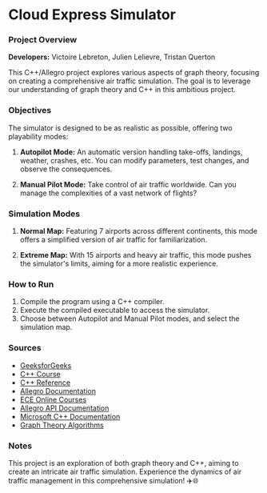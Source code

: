 # Cloud Express Simulator

### Project Overview

**Developers:** Victoire Lebreton, Julien Lelievre, Tristan Querton

This C++/Allegro project explores various aspects of graph theory, focusing on creating a comprehensive air traffic simulation. The goal is to leverage our understanding of graph theory and C++ in this ambitious project.

### Objectives

The simulator is designed to be as realistic as possible, offering two playability modes:

1. **Autopilot Mode:** An automatic version handling take-offs, landings, weather, crashes, etc. You can modify parameters, test changes, and observe the consequences.

2. **Manual Pilot Mode:** Take control of air traffic worldwide. Can you manage the complexities of a vast network of flights?

### Simulation Modes

1. **Normal Map:** Featuring 7 airports across different continents, this mode offers a simplified version of air traffic for familiarization.

2. **Extreme Map:** With 15 airports and heavy air traffic, this mode pushes the simulator's limits, aiming for a more realistic experience.

### How to Run

1. Compile the program using a C++ compiler.
2. Execute the compiled executable to access the simulator.
3. Choose between Autopilot and Manual Pilot modes, and select the simulation map.

### Sources

- [GeeksforGeeks](https://www.geeksforgeeks.org/)
- [C++ Course](https://cpp.developpez.com/cours/cpp/?page=page_6)
- [C++ Reference](https://en.cppreference.com/w/)
- [Allegro Documentation](https://www.allegro.cc/manual/4/)
- [ECE Online Courses](https://pedago-ece.campusonline.me/course/view.php?id=6284)
- [Allegro API Documentation](https://liballeg.org/stabledocs/en/alleg014.html)
- [Microsoft C++ Documentation](https://docs.microsoft.com/fr-fr/cpp/cpp/raw-pointers?view=msvc-170)
- [Graph Theory Algorithms](https://www.geeksforgeeks.org/greedy-algorithms/?ref=shm)

### Notes

This project is an exploration of both graph theory and C++, aiming to create an intricate air traffic simulation. Experience the dynamics of air traffic management in this comprehensive simulation! ✈️🌐
